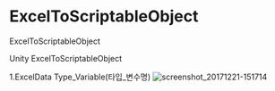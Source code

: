 # ExcelToScriptableObject
ExcelToScriptableObject

Unity ExcelToScriptableObject

1.ExcelData
Type_Variable(타입_변수명)
![screenshot_20171221-151714](https://user-images.githubusercontent.com/22882021/86372920-c947fb00-bcbd-11ea-836b-17f0d5b13715.PNG)
